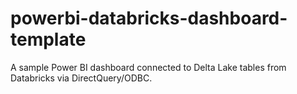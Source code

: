 # powerbi-databricks-dashboard-template
A sample Power BI dashboard connected to Delta Lake tables from Databricks via DirectQuery/ODBC.
